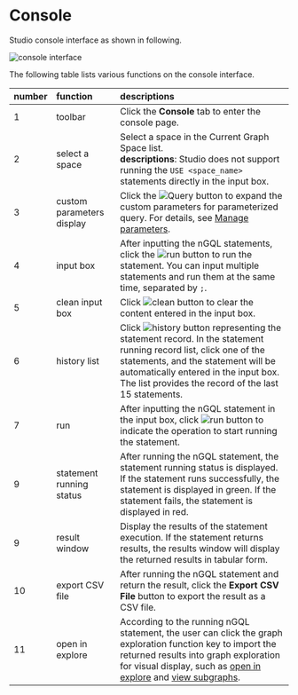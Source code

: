 # Console

Studio console interface as shown in following.

![console interface](https://docs-cdn.nebula-graph.com.cn/figures/st-ug-055-1.png "console")

The following table lists various functions on the console interface.

| number | function        | descriptions                                                                                                                                                                                                                                                                   |
| :----- | :-------------- | :----------------------------------------------------------------------------------------------------------------------------------------------------------------------------------------------------------------------------------------------------------------------------- |
| 1      | toolbar         | Click the **Console** tab to enter the console page.                                                                                                                                                                                                                           |
| 2      | select a space  | Select a space in the Current Graph Space list. <br/> **descriptions**: Studio does not support running the `USE <space_name>` statements directly in the input box.                                                                                                           |
| 3      | custom parameters display  | Click the ![Query](https://docs-cdn.nebula-graph.com.cn/figures/chaxun.png) button to expand the custom parameters for parameterized query. For details, see [Manage parameters](../../nebula-console.md). |
| 4      | input box       | After inputting the nGQL statements, click the ![run](https://docs-cdn.nebula-graph.com.cn/figures/st-ug-008.png) button to run the statement. You can input multiple statements and run them at the same time, separated by `;`.                                                                                   |
| 5      | clean input box | Click ![clean](https://docs-cdn.nebula-graph.com.cn/figures/st-ug-056.png) button to clear the content entered in the input box.                                                                                                                                                                                    |
| 6      | history list    | Click ![history](https://docs-cdn.nebula-graph.com.cn/figures/st-ug-057.png) button representing the statement record. In the statement running record list, click one of the statements, and the statement will be automatically entered in the input box. The list provides the record of the last 15 statements. |
| 7      | run             | After inputting the nGQL statement in the input box, click ![run](https://docs-cdn.nebula-graph.com.cn/figures/st-ug-008.png) button to indicate the operation to start running the statement.                                                                                                                                                 |
| 9      | statement running status    | After running the nGQL statement, the statement running status is displayed. If the statement runs successfully, the statement is displayed in green. If the statement fails, the statement is displayed in red.                                                                                                                                                                   |
| 9      | result window       | Display the results of the statement execution. If the statement returns results, the results window will display the returned results in tabular form.                                                                                                                                                                                                     |
| 10      | export CSV file    | After running the nGQL statement and return the result, click the **Export CSV File** button to export the result as a CSV file.                                                                                                                                                                                         |
| 11     | open in explore    | According to the running nGQL statement, the user can click the graph exploration function key to import the returned results into graph exploration for visual display, such as [open in explore](st-ug-open-in-explore.md) and [view subgraphs](st-ug-visualize-subgraph.md).                                                                |

